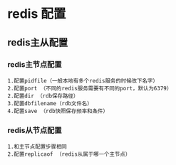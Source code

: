 # redis 配置

## redis主从配置

### redis主节点配置

```
1.配置pidfile（一般本地有多个redis服务的时候改下名字）
2.配置port （不同的redis服务需要有不同的port，默认为6379）
2.配置dir （rdb保存路径）
3.配置dbfilename（rdb文件名）
4.配置save （rdb快照保存频率和条件）
```

### redis从节点配置

```
1.和主节点配置步骤相同
2.配置replicaof （redis从属于哪一个主节点）
```
